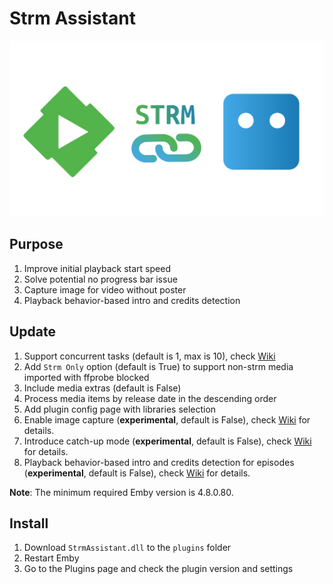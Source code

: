 # Strm Assistant

![logo](StrmAssistant/Properties/thumb.png "logo")

## Purpose

1. Improve initial playback start speed
2. Solve potential no progress bar issue
3. Capture image for video without poster
4. Playback behavior-based intro and credits detection

## Update

1. Support concurrent tasks (default is 1, max is 10), check [Wiki](https://github.com/sjtuross/StrmAssistant/wiki/媒体信息提取-(MediaInfo-Extract))
2. Add `Strm Only` option (default is True) to support non-strm media imported with ffprobe blocked
3. Include media extras (default is False)
4. Process media items by release date in the descending order
5. Add plugin config page with libraries selection
6. Enable image capture (**experimental**, default is False), check [Wiki](https://github.com/sjtuross/StrmAssistant/wiki/视频截图-(Image-Capture)) for details.
7. Introduce catch-up mode (**experimental**, default is False), check [Wiki](https://github.com/sjtuross/StrmAssistant/wiki/追更模式-(Catch‐up-Mode)) for details.
8. Playback behavior-based intro and credits detection for episodes (**experimental**, default is False), check [Wiki](https://github.com/sjtuross/StrmAssistant/wiki/片头探测-(Intro-Detection)) for details.

**Note**: The minimum required Emby version is 4.8.0.80.

## Install

1. Download `StrmAssistant.dll` to the `plugins` folder
2. Restart Emby
3. Go to the Plugins page and check the plugin version and settings
